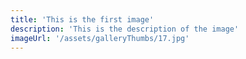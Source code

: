 ```yaml
---
title: 'This is the first image'
description: 'This is the description of the image'
imageUrl: '/assets/galleryThumbs/17.jpg'
---
```

